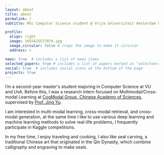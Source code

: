 ```yaml
---
layout: about
title: about
permalink: /
subtitle: MSc Computer Science student @ Vrije Universiteit Amsterdam & Universiteit van Amsterdam

profile:
  align: right
  image: 1655425527074.jpg
  image_circular: false # crops the image to make it circular
  address: >

news: true  # includes a list of news items
selected_papers: true # includes a list of papers marked as "selected={true}"
social: true  # includes social icons at the bottom of the page
projects: true
---
```


I’m a second-year master's student majoring in Computer Science at VU and UvA. Before this, I was a research intern focused on Multimodal/Cross-modal Learning at [CogModal Group, Chinese Academy of Sciences](https://mmlab-iie.github.io/), supervised by [Prof. Jing Yu](https://mmlab-iie.github.io/author/jing-yu/).

I am interested in multi-modal learning, cross-modal retrieval, and cross-modal generation, at the same time I like to use various deep learning and machine learning methods to solve real-life problems, I frequently participate in Kaggle competitions.

In my free time, I enjoy traveling and cooking, I also like seal carving, a traditional Chinese art that originated in the Qin Dynasty, which combine calligraphy and engraving to make seals.